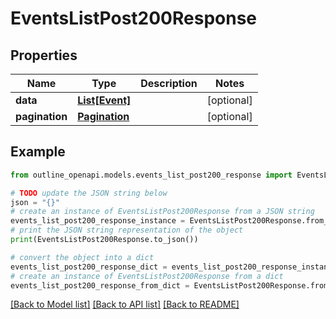 # EventsListPost200Response


## Properties

Name | Type | Description | Notes
------------ | ------------- | ------------- | -------------
**data** | [**List[Event]**](Event.md) |  | [optional] 
**pagination** | [**Pagination**](Pagination.md) |  | [optional] 

## Example

```python
from outline_openapi.models.events_list_post200_response import EventsListPost200Response

# TODO update the JSON string below
json = "{}"
# create an instance of EventsListPost200Response from a JSON string
events_list_post200_response_instance = EventsListPost200Response.from_json(json)
# print the JSON string representation of the object
print(EventsListPost200Response.to_json())

# convert the object into a dict
events_list_post200_response_dict = events_list_post200_response_instance.to_dict()
# create an instance of EventsListPost200Response from a dict
events_list_post200_response_from_dict = EventsListPost200Response.from_dict(events_list_post200_response_dict)
```
[[Back to Model list]](../README.md#documentation-for-models) [[Back to API list]](../README.md#documentation-for-api-endpoints) [[Back to README]](../README.md)


